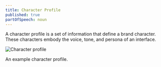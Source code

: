 ```yaml
---
title: Character Profile
published: true
partOfSpeech: noun
---
```


A character profile is a set of information that define a brand character. These characters embody the voice, tone, and persona of an interface. 

![Character profile](https://github.com/voxable/cui-glossary/blob/master/images/affinity-diagram.jpg?raw=true)

An example character profile.
